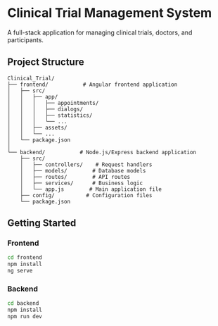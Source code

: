 # Clinical Trial Management System

A full-stack application for managing clinical trials, doctors, and participants.

## Project Structure

```
Clinical_Trial/
├── frontend/           # Angular frontend application
│   ├── src/
│   │   ├── app/
│   │   │   ├── appointments/
│   │   │   ├── dialogs/
│   │   │   ├── statistics/
│   │   │   └── ...
│   │   ├── assets/
│   │   └── ...
│   └── package.json
│
└── backend/           # Node.js/Express backend application
    ├── src/
    │   ├── controllers/    # Request handlers
    │   ├── models/        # Database models
    │   ├── routes/        # API routes
    │   ├── services/      # Business logic
    │   └── app.js        # Main application file
    ├── config/          # Configuration files
    └── package.json
```

## Getting Started

### Frontend
```bash
cd frontend
npm install
ng serve
```

### Backend
```bash
cd backend
npm install
npm run dev
```
